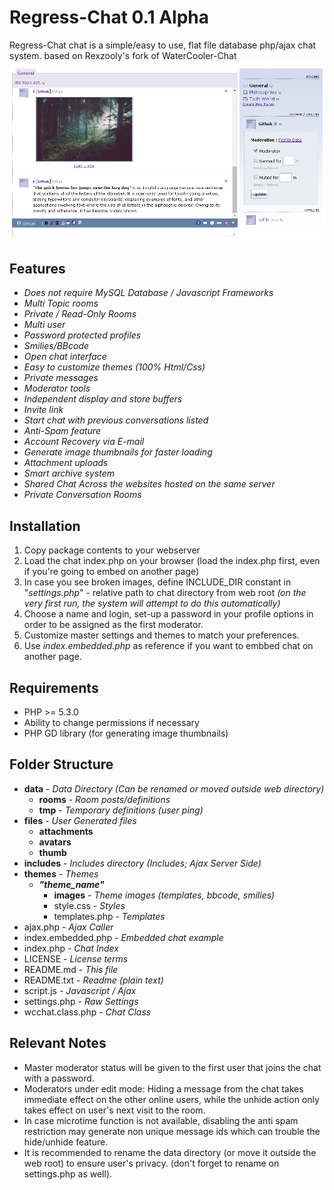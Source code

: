 # Regress-Chat 0.1 Alpha

Regress-Chat chat is a simple/easy to use, flat file database php/ajax chat system.
based on Rexzooly's fork of WaterCooler-Chat
![Preview](https://github.com/TheShadowModsUK/Regess-Chat/blob/master/preview.jpg)

## Features

- *Does not require MySQL Database / Javascript Frameworks* 
- *Multi Topic rooms*
- *Private / Read-Only Rooms*
- *Multi user*
- *Password protected profiles*
- *Smilies/BBcode*
- *Open chat interface*
- *Easy to customize themes (100% Html/Css)*
- *Private messages*
- *Moderator tools*
- *Independent display and store buffers*
- *Invite link*
- *Start chat with previous conversations listed*
- *Anti-Spam feature*
- *Account Recovery via E-mail*
- *Generate image thumbnails for faster loading*
- *Attachment uploads*
- *Smart archive system*
- *Shared Chat Across the websites hosted on the same server*
- *Private Conversation Rooms*

## Installation

 1. Copy package contents to your webserver
 2. Load the chat index.php on your browser (load the index.php first, even if you're going to embed on another page)
 2. In case you see broken images, define INCLUDE_DIR constant in "*settings.php*" - relative path to chat directory from web root *(on the very first run, the system will attempt to do this automatically)*
 3. Choose a name and login, set-up a password in your profile options in order to be assigned as the first moderator.
 4. Customize master settings and themes to match your preferences.
 5. Use *index.embedded.php* as reference if you want to embbed chat on another page.

## Requirements

 - PHP >= 5.3.0
 - Ability to change permissions if necessary
 - PHP GD library (for generating image thumbnails)

## Folder Structure

- **data**	- *Data Directory (Can be renamed or moved outside web directory)*
	- **rooms** - *Room posts/definitions*
	- **tmp** - *Temporary definitions (user ping)*
- **files** - *User Generated files*
	- **attachments**
	- **avatars**
	- **thumb**
- **includes** - *Includes directory (Includes; Ajax Server Side)*
- **themes** - *Themes*
	- ***"theme_name"***
		- **images** - *Theme images (templates, bbcode, smilies)*
		- style.css - *Styles*
		- templates.php - *Templates*
- ajax.php - *Ajax Caller*
- index.embedded.php - *Embedded chat example*
- index.php - *Chat Index*
- LICENSE - *License terms*
- README.md - *This file*
- README.txt - *Readme (plain text)*
- script.js - *Javascript / Ajax*
- settings.php - *Raw Settings*
- wcchat.class.php - *Chat Class*


## Relevant Notes

- Master moderator status will be given to the first user that joins the chat with a password.
- Moderators under edit mode: Hiding a message from the chat takes immediate effect on the other online users, while the unhide action only takes effect on user's next visit to the room.
- In case microtime function is not available, disabling the anti spam restriction may generate non unique message ids which can trouble the hide/unhide feature.
- It is recommended to rename the data directory (or move it outside the web root) to ensure user's privacy. (don't forget to rename on settings.php as well).
